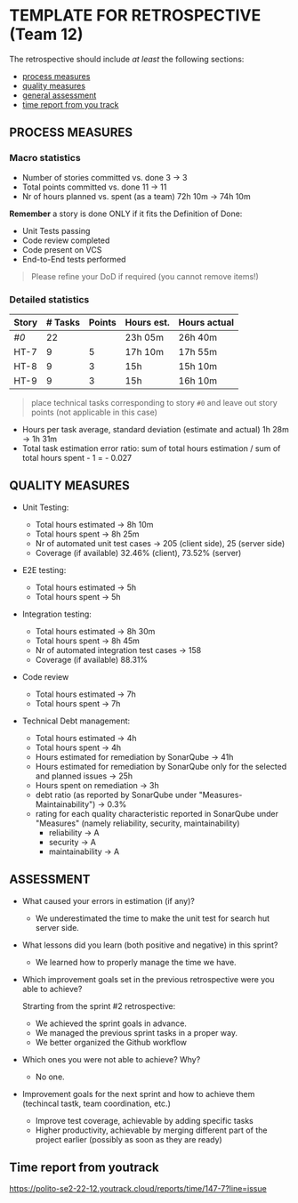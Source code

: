 # TEMPLATE FOR RETROSPECTIVE (Team 12)

The retrospective should include _at least_ the following
sections:

- [process measures](#process-measures)
- [quality measures](#quality-measures)
- [general assessment](#assessment)
- [time report from you track](#time-report-from-youtrack)

## PROCESS MEASURES

### Macro statistics

- Number of stories committed vs. done 3 &rarr; 3
- Total points committed vs. done 11 &rarr; 11
- Nr of hours planned vs. spent (as a team) 72h 10m &rarr; 74h 10m

**Remember** a story is done ONLY if it fits the Definition of Done:

- Unit Tests passing
- Code review completed
- Code present on VCS
- End-to-End tests performed

> Please refine your DoD if required (you cannot remove items!)

### Detailed statistics

| Story | # Tasks | Points | Hours est. | Hours actual |
| ----- | ------- | ------ | ---------- | ------------ |
| _#0_  | 22      |        | 23h 05m    | 26h 40m      |
| HT-7  | 9       | 5      | 17h 10m    | 17h 55m      |
| HT-8  | 9       | 3      | 15h        | 15h 10m      |
| HT-9  | 9       | 3      | 15h        | 16h 10m      |

> place technical tasks corresponding to story `#0` and leave out story points (not applicable in this case)

- Hours per task average, standard deviation (estimate and actual) 1h 28m &rarr; 1h 31m
- Total task estimation error ratio: sum of total hours estimation / sum of total hours spent - 1 = - 0.027

## QUALITY MEASURES

- Unit Testing:
  - Total hours estimated &rarr; 8h 10m
  - Total hours spent &rarr; 8h 25m
  - Nr of automated unit test cases &rarr; 205 (client side), 25 (server side)
  - Coverage (if available) 32.46% (client), 73.52% (server)
- E2E testing:
  - Total hours estimated &rarr; 5h
  - Total hours spent &rarr; 5h
- Integration testing:
  - Total hours estimated &rarr; 8h 30m
  - Total hours spent &rarr; 8h 45m
  - Nr of automated integration test cases &rarr; 158
  - Coverage (if available) 88.31%

- Code review
  - Total hours estimated &rarr; 7h
  - Total hours spent &rarr; 7h

- Technical Debt management:
  - Total hours estimated &rarr; 4h
  - Total hours spent &rarr; 4h
  - Hours estimated for remediation by SonarQube &rarr; 41h
  - Hours estimated for remediation by SonarQube only for the selected and planned issues &rarr; 25h
  - Hours spent on remediation &rarr; 3h
  - debt ratio (as reported by SonarQube under "Measures-Maintainability") &rarr; 0.3%
  - rating for each quality characteristic reported in SonarQube under "Measures" (namely reliability, security, maintainability)
    - reliability &rarr; A
    - security &rarr; A
    - maintainability &rarr; A


## ASSESSMENT

- What caused your errors in estimation (if any)?

  - We underestimated the time to make the unit test for search hut server side.

- What lessons did you learn (both positive and negative) in this sprint?

  - We learned how to properly manage the time we have.

- Which improvement goals set in the previous retrospective were you able to achieve?

  Strarting from the sprint #2 retrospective:

  - We achieved the sprint goals in advance.
  - We managed the previous sprint tasks in a proper way.
  - We better organized the Github workflow

- Which ones you were not able to achieve? Why?

  - No one.

- Improvement goals for the next sprint and how to achieve them (techincal tastk, team coordination, etc.)
  - Improve test coverage, achievable by adding specific tasks
  - Higher productivity, achievable by merging different part of the project earlier (possibly as soon as they are ready)

## Time report from youtrack

<https://polito-se2-22-12.youtrack.cloud/reports/time/147-7?line=issue>
